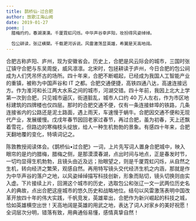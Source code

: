 ```yaml
---
title: 鹊桥仙·过合肥
author: 放歌江海山阙
date: 2019-01-27
poem: |
  腊梅灼灼，春湖漠漠。千厦霓虹闪烁。中华声谷幸庐阳，妆扮得风姿绰绰。

  包公耕读，张辽横槊。千载淝河诉说。风雷激荡显英雄，希翼是天高地阔。
---
```


合肥古称庐阳、庐州，现为安徽省会。历史上，合肥是风云际会的城市，三国时张辽镇守合肥与东吴周旋，威风凛凛。北宋时，包拯耕读于庐州，今日合肥的包公祠成为人们凭吊怀古的场所。四十年来，合肥不断崛起，已经成为我国人工智能产业的重镇，被称为中国声谷和 IT 之都。合肥交通便捷，高铁四通八达，高速连接远方。作为淮河和长江两大水系之间的城市，河湖交错。四十年前，我因上北大上学第一次到合肥，只见城市逼仄，街道脏乱，城市人口约 40 万人左右，作为市区地标建筑的四牌楼也仅四层。那时的合肥交通不便，仅有一条连接蚌埠的铁路，几条连接省内的公路还是泥土路面，遇上雨天，车速慢于蜗牛。合肥因交通不便和无现代产业，发展缓慢。戊戌年春节因回老家过春节，再过合肥，虽为初春，天上还飘着雪花，但路边的寒梅枝头绽放，给人一种生机勃勃的景象。有感四十年来，合肥天翻地覆的变化，特填词记之。

陈敦教授阅读体会。《鹊桥仙•过合肥》一词，上片先写词人置身合肥城中，映入眼帘的是灼灼腊梅，腊梅之侧，是那漠漠春湖，点出时间与地点，正是春发时节，一切均显得生机勃勃，且镜头由近及远；抬眼望之，则是千厦霓虹闪烁，从自然之生机，转向经济之繁荣，观感自然。再用特写镜头交代经济生机之内涵，那就是作为中华声谷的落户之地，以风姿绰绰描写科技创新，形象而贴切，镜头切换则由实入虚。下片接续上片，回溯这个城市的历史，选取包公和张辽一文一武两位历史名人的典故，点出合肥这座城市的悠久历史和战略地位。结句以风雷激荡表明中国改革开放四十年的伟大实践，千帆竞发，英雄辈出，合肥作为新兴崛起的科技之城，恰如英雄横空出世！天高地阔是英雄的用武之地，表达了词人对家乡的美好祝愿！全词层次分明，错落有致，用典通俗易懂，感情真挚自然！
